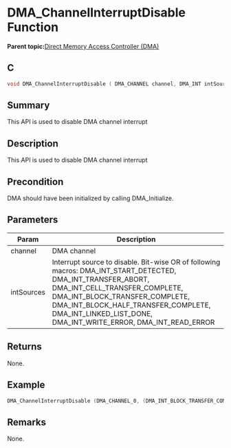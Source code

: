 # DMA\_ChannelInterruptDisable Function

**Parent topic:**[Direct Memory Access Controller \(DMA\)](GUID-FC435976-A639-435D-9C8F-0A08C3D59195.md)

## C

```c
void DMA_ChannelInterruptDisable ( DMA_CHANNEL channel, DMA_INT intSources )
```

## Summary

This API is used to disable DMA channel interrupt

## Description

This API is used to disable DMA channel interrupt

## Precondition

DMA should have been initialized by calling DMA\_Initialize.

## Parameters

|Param|Description|
|-----|-----------|
|channel|DMA channel|
|intSources|Interrupt source to disable. Bit-wise OR of following macros: DMA\_INT\_START\_DETECTED, DMA\_INT\_TRANSFER\_ABORT, DMA\_INT\_CELL\_TRANSFER\_COMPLETE, DMA\_INT\_BLOCK\_TRANSFER\_COMPLETE, DMA\_INT\_BLOCK\_HALF\_TRANSFER\_COMPLETE, DMA\_INT\_LINKED\_LIST\_DONE, DMA\_INT\_WRITE\_ERROR, DMA\_INT\_READ\_ERROR|

## Returns

None.

## Example

```c
DMA_ChannelInterruptDisable (DMA_CHANNEL_0, (DMA_INT_BLOCK_TRANSFER_COMPLETE | DMA_INT_WRITE_ERROR));
```

## Remarks

None.

